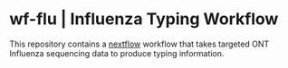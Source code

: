 # wf-flu | Influenza Typing Workflow

This repository contains a [nextflow](https://www.nextflow.io/) workflow
that takes targeted ONT Influenza sequencing data to produce typing information.
